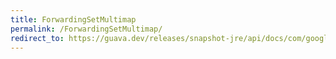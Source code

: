 ```yaml
---
title: ForwardingSetMultimap
permalink: /ForwardingSetMultimap/
redirect_to: https://guava.dev/releases/snapshot-jre/api/docs/com/google/common/collect/ForwardingSetMultimap.html
---
```

